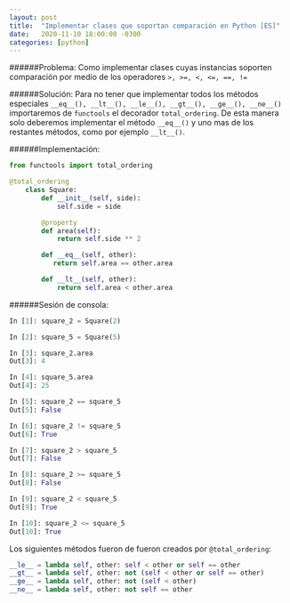 ```yaml
---
layout: post
title:  "Implementar clases que soportan comparación en Python [ES]"
date:   2020-11-10 18:00:00 -0300
categories: [python]
---
```


######Problema:
Como implementar clases cuyas instancias soporten comparación por medio de los operadores ```>, >=, <, <=, ==, !=```

######Solución:
Para no tener que implementar todos los métodos especiales ```__eq__(), __lt__(), __le__(), __gt__(), __ge__(), __ne__()``` importaremos de ```functools``` el decorador ```total_ordering```. De esta manera solo deberemos implementar el método ```__eq__()``` y uno mas de los restantes métodos, como por ejemplo ```__lt__()```.

######Implementación:
```python
from functools import total_ordering

@total_ordering
    class Square:
        def __init__(self, side):
            self.side = side

        @property
        def area(self):
            return self.side ** 2

        def __eq__(self, other):
           return self.area == other.area

        def __lt__(self, other):
            return self.area < other.area
```
######Sesión de consola:

```python
In [1]: square_2 = Square(2)

In [2]: square_5 = Square(5)

In [3]: square_2.area
Out[3]: 4

In [4]: square_5.area
Out[4]: 25

In [5]: square_2 == square_5
Out[5]: False

In [6]: square_2 != square_5
Out[6]: True

In [7]: square_2 > square_5
Out[7]: False

In [8]: square_2 >= square_5
Out[8]: False

In [9]: square_2 < square_5
Out[9]: True

In [10]: square_2 <= square_5
Out[10]: True
```

Los siguientes métodos fueron de fueron creados por ```@total_ordering```:
```python
__le__ = lambda self, other: self < other or self == other
__gt__ = lambda self, other: not (self < other or self == other)
__ge__ = lambda self, other: not (self < other)
__ne__ = lambda self, other: not self == other
```
